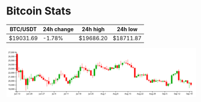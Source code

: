 # Bitcoin Stats

BTC/USDT|24h change|24h high|24h low|
|---|---|---|---|
|$19031.69|-1.78%|$19686.20|$18711.87|

<img src="./chart.svg">
